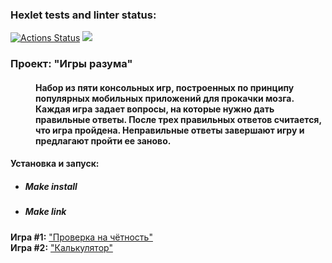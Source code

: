 ### Hexlet tests and linter status:
[![Actions Status](https://github.com/FTSx0/frontend-project-lvl1/workflows/hexlet-check/badge.svg)](https://github.com/FTSx0/frontend-project-lvl1/actions)
<a href="https://codeclimate.com/github/codeclimate/codeclimate/maintainability"><img src="https://api.codeclimate.com/v1/badges/a99a88d28ad37a79dbf6/maintainability" /></a>


<dl>
<dt><h3>Проект: "Игры разума"</h3></dt>
<dd><h4>Набор из пяти консольных игр, построенных по принципу популярных мобильных приложений для прокачки мозга. Каждая игра задает вопросы, на которые нужно дать правильные ответы. После трех правильных ответов считается, что игра пройдена. Неправильные ответы завершают игру и предлагают пройти ее заново.</h4></dd>
</dl>
<div><h4>Установка и запуск:</h4></div>
<ul>
  <li><h5>Make install</h5></li>
  <li><h5>Make link</h5></li>
</ul>

<div><b>Игра #1:</b> <a href="https://asciinema.org/a/505621">"Проверка на чётность"</a></div> 
<div><b>Игра #2:</b> <a href="https://asciinema.org/a/505622">"Калькулятор"</a></div> 